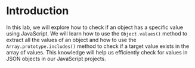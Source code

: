 # Introduction

In this lab, we will explore how to check if an object has a specific value using JavaScript. We will learn how to use the `Object.values()` method to extract all the values of an object and how to use the `Array.prototype.includes()` method to check if a target value exists in the array of values. This knowledge will help us efficiently check for values in JSON objects in our JavaScript projects.
